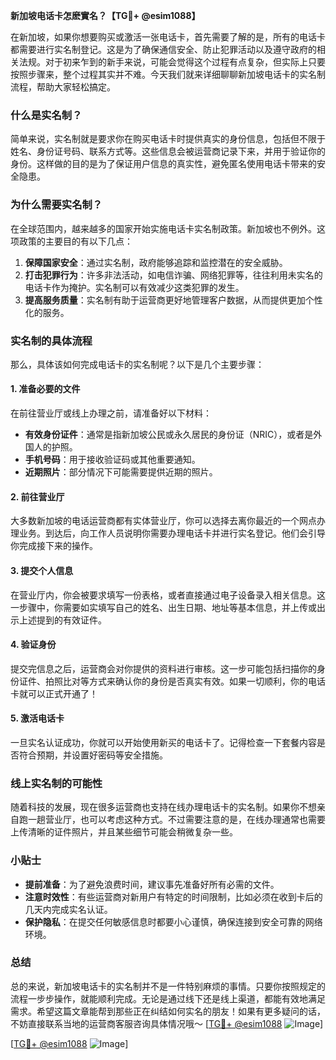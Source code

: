 **新加坡电话卡怎麽實名？【TG💪+ @esim1088】**

在新加坡，如果你想要购买或激活一张电话卡，首先需要了解的是，所有的电话卡都需要进行实名制登记。这是为了确保通信安全、防止犯罪活动以及遵守政府的相关法规。对于初来乍到的新手来说，可能会觉得这个过程有点复杂，但实际上只要按照步骤来，整个过程其实并不难。今天我们就来详细聊聊新加坡电话卡的实名制流程，帮助大家轻松搞定。

### 什么是实名制？

简单来说，实名制就是要求你在购买电话卡时提供真实的身份信息，包括但不限于姓名、身份证号码、联系方式等。这些信息会被运营商记录下来，并用于验证你的身份。这样做的目的是为了保证用户信息的真实性，避免匿名使用电话卡带来的安全隐患。

### 为什么需要实名制？

在全球范围内，越来越多的国家开始实施电话卡实名制政策。新加坡也不例外。这项政策的主要目的有以下几点：

1. **保障国家安全**：通过实名制，政府能够追踪和监控潜在的安全威胁。
2. **打击犯罪行为**：许多非法活动，如电信诈骗、网络犯罪等，往往利用未实名的电话卡作为掩护。实名制可以有效减少这类犯罪的发生。
3. **提高服务质量**：实名制有助于运营商更好地管理客户数据，从而提供更加个性化的服务。

### 实名制的具体流程

那么，具体该如何完成电话卡的实名制呢？以下是几个主要步骤：

#### 1. 准备必要的文件

在前往营业厅或线上办理之前，请准备好以下材料：

- **有效身份证件**：通常是指新加坡公民或永久居民的身份证（NRIC），或者是外国人的护照。
- **手机号码**：用于接收验证码或其他重要通知。
- **近期照片**：部分情况下可能需要提供近期的照片。

#### 2. 前往营业厅

大多数新加坡的电话运营商都有实体营业厅，你可以选择去离你最近的一个网点办理业务。到达后，向工作人员说明你需要办理电话卡并进行实名登记。他们会引导你完成接下来的操作。

#### 3. 提交个人信息

在营业厅内，你会被要求填写一份表格，或者直接通过电子设备录入相关信息。这一步骤中，你需要如实填写自己的姓名、出生日期、地址等基本信息，并上传或出示上述提到的有效证件。

#### 4. 验证身份

提交完信息之后，运营商会对你提供的资料进行审核。这一步可能包括扫描你的身份证件、拍照比对等方式来确认你的身份是否真实有效。如果一切顺利，你的电话卡就可以正式开通了！

#### 5. 激活电话卡

一旦实名认证成功，你就可以开始使用新买的电话卡了。记得检查一下套餐内容是否符合预期，并设置好密码等安全措施。

### 线上实名制的可能性

随着科技的发展，现在很多运营商也支持在线办理电话卡的实名制。如果你不想亲自跑一趟营业厅，也可以考虑这种方式。不过需要注意的是，在线办理通常也需要上传清晰的证件照片，并且某些细节可能会稍微复杂一些。

### 小贴士

- **提前准备**：为了避免浪费时间，建议事先准备好所有必需的文件。
- **注意时效性**：有些运营商对新用户有特定的时间限制，比如必须在收到卡后的几天内完成实名认证。
- **保护隐私**：在提交任何敏感信息时都要小心谨慎，确保连接到安全可靠的网络环境。

### 总结

总的来说，新加坡电话卡的实名制并不是一件特别麻烦的事情。只要你按照规定的流程一步步操作，就能顺利完成。无论是通过线下还是线上渠道，都能有效地满足需求。希望这篇文章能帮到那些正在纠结如何实名的朋友！如果有更多疑问的话，不妨直接联系当地的运营商客服咨询具体情况哦～ [[TG💪+ @esim1088](https://t.me/s/esim1088) ![Image](https://i.postimg.cc/4NQfJmqS/Snipaste-2025-05-13-00-14-12.png)]

[[TG💪+ @esim1088](https://t.me/s/esim1088) ![Image](https://i.postimg.cc/4NQfJmqS/Snipaste-2025-05-13-00-14-12.png)]